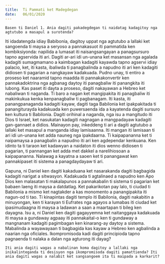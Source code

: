 ```yaml
---
title:  Ti Pammati ket Madegdegan
date:   06/01/2020
---
```


`Basen ti Daniel 1. Ania dagiti pakadegdegan ti naidatag kadagitoy nga agtutubo a masapul a surotenda?`

Iti idadatengda idiay Babibonia, dagitoy uppat nga agtutubo a lallaki ket sangoenda ti maysa a seryoso a pannakasuot iti pammatida ken kombiksiyonda: napilida a lumasat iti naisangsangayan a panagsursuro tapno agservida iti ari. Dagiti ar-ari idi un-unana ket masansan nga agalada kadagiti sumagmamano a kaimbagan kadagiti kayawda tapno agservi idiay palacio, ket, iti kasta, ibaliwda ti panagbalinda a napudno iti ari ken kadagiti didiosen ti pagarian a nangkayaw kadakuada. Pudno unay, ti entiro a proseso ket naaramid tapno maadda iti pannakakonvertir ken pannakadoktrina nga agbanag daytoy iti panagbaliw iti panangkita iti lubong. Kas paset iti dayta a proseso, dagiti nakayawan a Hebreo ket nabaliwan ti naganda. Ti baro a nagan ket mangipakita iti panagbaliw iti makinkukua kenka kenpanagbaliw ti pagbanagam. Iti kasta, iti panangpanaganda kadagiti kayaw, dagiti taga Babilonia ket ipakpakitada ti panangiturayda kadakuada ken puwersaenda ida a kayatenda dagiti sursuro ken kultura ti Babilonia. Dagiti orihinal a naganda, nga isu a mangitudo iti Dios ti Israel, ket nasukatan kadagiti nagnagan a mangpadayaw kadagiti gan-gannaet a didios. Mainayon pay, inkeddeng ti ari a dagiti agtutubo a lallaki ket masapul a manganda idiay lamisaanna. Iti mangan iti lamisaan ti ari idi un-unana ket adda nauneg nga ipakdaarna. Ti kaipapananna ket ti naipamaysa a panagbalin a napudno iti ari ken agdependar kenkuana. Ken idinto ta ti taraon ket kadawyan a naidaton iti dios wenno didiosen ti pagarian, ti pannangan ket adda met dakkel a narelihiosoan a kaipapananna. Nalawag a kayatna a saoen ket ti panangawat ken pannakipaset iti sistema a panagdaydayaw ti ari.

Gapuna, ni Daniel ken dagiti kakaduana ket nasarakanda dagiti bagbagida kadagiti narigat a sitwasyon. Kadakuada ti agtalinaed a napudno ken Apo Dios ken malasatan ti makalapunos a pannakabalin ti sistema ti pagarian ket babaen laeng iti maysa a datdatlag. Ket pakarikotan pay lalo, ti ciudad ti Babilonia a mismo ket nagtakder a kas monomento a panangipakita iti nagun-od ti tao. Ti kinapintas dagiti templo iti Babilonia, dagiti nakabitin a minuyongan, ken ti karayan ti Eufrates nga agayos a lumabas iti ciudad ket ipasimudaagna iti maysa a ladawan a saan a maartapan ti bileg ken dayagna. Isu a, ni Daniel ken dagiti gagayyemna ket naitanggaya kadakuada iti maysa a gundaway agpaay iti pannakaital-o ken ti gundaway a mangnanam kadagiti pagimbagan ken kinarang-ay daytoy a sistema. Mabalinda a wayawayaan ti bagbagida kas kayaw a Hebreo ken agbalinda a naarian nga oficiales. Ikompromisoda kadi dagiti principioda tapno pagnaenda ti nalaka a dalan nga agturong iti dayag?

`Iti ania dagiti wagas a nabalinan koma dagitoy a lallaki nga inikalinteganda ti desisyon nga ikompromisoda dagiti pamattienda? Iti ania dagiti wagas a nalabit ket sangsangoem ita ti maipada a karkarit?`